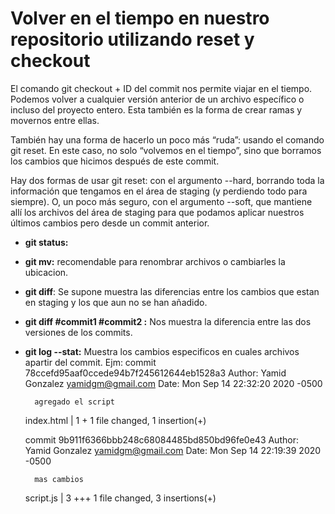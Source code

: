 # Volver en el tiempo en nuestro repositorio utilizando reset y checkout

El comando git checkout + ID del commit nos permite viajar en el tiempo. Podemos volver a cualquier versión anterior de un archivo específico o incluso del proyecto entero. Esta también es la forma de crear ramas y movernos entre ellas.

También hay una forma de hacerlo un poco más “ruda”: usando el comando git reset. En este caso, no solo “volvemos en el tiempo”, sino que borramos los cambios que hicimos después de este commit.

Hay dos formas de usar git reset: con el argumento --hard, borrando toda la información que tengamos en el área de staging (y perdiendo todo para siempre). O, un poco más seguro, con el argumento --soft, que mantiene allí los archivos del área de staging para que podamos aplicar nuestros últimos cambios pero desde un commit anterior.


* **git status:**

* **git mv:** recomendable para renombrar archivos o cambiarles la ubicacion. 
* **git diff**: Se supone muestra las diferencias entre los cambios que estan en staging y los que aun no se han añadido.

* **git diff #commit1 #commit2 :** Nos muestra la diferencia entre las dos versiones de los commits.

* **git log --stat:** Muestra los cambios especificos en cuales archivos apartir del commit. Ejm:
    commit 78ccefd95aaf0ccede94b7f245612644eb1528a3
    Author: Yamid Gonzalez <yamidgm@gmail.com>
    Date:   Mon Sep 14 22:32:20 2020 -0500    

        agregado el script 
    index.html | 1 + 
    1 file changed, 1 insertion(+)

    commit 9b911f6366bbb248c68084485bd850bd96fe0e43
    Author: Yamid Gonzalez <yamidgm@gmail.com>
    Date:   Mon Sep 14 22:19:39 2020 -0500    

        mas cambios 
    script.js | 3 +++
    1 file changed, 3 insertions(+)



